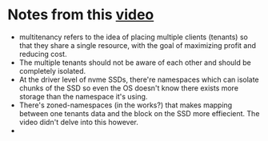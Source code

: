 # Notes from this [video](https://www.youtube.com/watch?v=IhrBgoVIoT4)

- multitenancy refers to the idea of placing multiple clients (tenants) so that they share a single resource, with the goal of maximizing profit and reducing cost.
- The multiple tenants should not be aware of each other and should be completely isolated.
- At the driver level of nvme SSDs, there're namespaces which can isolate chunks of the SSD so even the OS doesn't know there exists more storage than the namespace it's using.
- There's zoned-namespaces (in the works?) that makes mapping between one tenants data and the block on the SSD more effiecient. The video didn't delve into this however.
-
